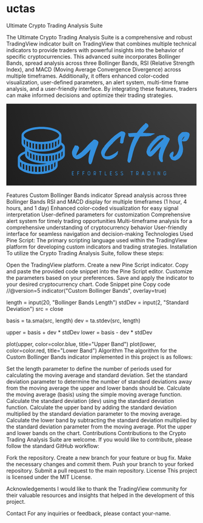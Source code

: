 # uctas
Ultimate Crypto Trading Analysis Suite

The Ultimate Crypto Trading Analysis Suite is a comprehensive and robust TradingView indicator built on TradingView that combines multiple technical indicators to provide traders with powerful insights into the behavior of specific cryptocurrencies.
This advanced suite incorporates Bollinger Bands, spread analysis across three Bollinger Bands, RSI (Relative Strength Index), and MACD (Moving Average Convergence Divergence) across multiple timeframes.
Additionally, it offers enhanced color-coded visualization, user-defined parameters, an alert system, multi-time frame analysis, and a user-friendly interface. By integrating these features, traders can make informed decisions and optimize their trading strategies.

![Image Description](Screenshot_2.png)

Features
Custom Bollinger Bands indicator
Spread analysis across three Bollinger Bands
RSI and MACD display for multiple timeframes (1 hour, 4 hours, and 1 day)
Enhanced color-coded visualization for easy signal interpretation
User-defined parameters for customization
Comprehensive alert system for timely trading opportunities
Multi-timeframe analysis for a comprehensive understanding of cryptocurrency behavior
User-friendly interface for seamless navigation and decision-making
Technologies Used
Pine Script: The primary scripting language used within the TradingView platform for developing custom indicators and trading strategies.
Installation
To utilize the Crypto Trading Analysis Suite, follow these steps:

Open the TradingView platform.
Create a new Pine Script indicator.
Copy and paste the provided code snippet into the Pine Script editor.
Customize the parameters based on your preferences.
Save and apply the indicator to your desired cryptocurrency chart.
Code Snippet
pine
Copy code
//@version=5
indicator("Custom Bollinger Bands", overlay=true)

length = input(20, "Bollinger Bands Length")
stdDev = input(2, "Standard Deviation")
src = close

basis = ta.sma(src, length)
dev = ta.stdev(src, length)

upper = basis + dev * stdDev
lower = basis - dev * stdDev

plot(upper, color=color.blue, title="Upper Band")
plot(lower, color=color.red, title="Lower Band")
Algorithm
The algorithm for the Custom Bollinger Bands indicator implemented in this project is as follows:

Set the length parameter to define the number of periods used for calculating the moving average and standard deviation.
Set the standard deviation parameter to determine the number of standard deviations away from the moving average the upper and lower bands should be.
Calculate the moving average (basis) using the simple moving average function.
Calculate the standard deviation (dev) using the standard deviation function.
Calculate the upper band by adding the standard deviation multiplied by the standard deviation parameter to the moving average.
Calculate the lower band by subtracting the standard deviation multiplied by the standard deviation parameter from the moving average.
Plot the upper and lower bands on the chart.
Contributions
Contributions to the Crypto Trading Analysis Suite are welcome. If you would like to contribute, please follow the standard GitHub workflow:

Fork the repository.
Create a new branch for your feature or bug fix.
Make the necessary changes and commit them.
Push your branch to your forked repository.
Submit a pull request to the main repository.
License
This project is licensed under the MIT License.

Acknowledgements
I would like to thank the TradingView community for their valuable resources and insights that helped in the development of this project.

Contact
For any inquiries or feedback, please contact your-name.

